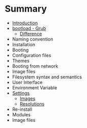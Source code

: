 # Summary

* [Introduction](README.md)
* [bootload - Grub](bootload---grub.md)
    * [Difference](difference.md)
* Naming convention
* Installation
* Booting
* Configuration files
* Themes
* Booting from network
* Image files
* Filesystem syntax and semantics
* User Interface
* Environment Variable
* [Settings](settings.md)
    * [Images](images.md)
    * [Resolutions](resolutions.md)
* Re-install
* Modules
* Image files

